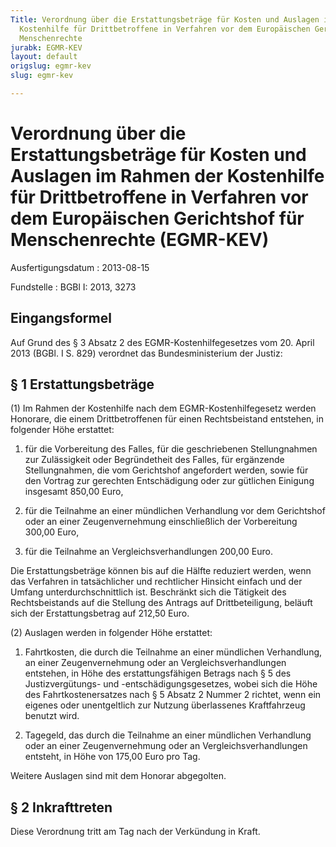 ```yaml
---
Title: Verordnung über die Erstattungsbeträge für Kosten und Auslagen im Rahmen der
  Kostenhilfe für Drittbetroffene in Verfahren vor dem Europäischen Gerichtshof für
  Menschenrechte
jurabk: EGMR-KEV
layout: default
origslug: egmr-kev
slug: egmr-kev

---
```


# Verordnung über die Erstattungsbeträge für Kosten und Auslagen im Rahmen der Kostenhilfe für Drittbetroffene in Verfahren vor dem Europäischen Gerichtshof für Menschenrechte (EGMR-KEV)

Ausfertigungsdatum
:   2013-08-15

Fundstelle
:   BGBl I: 2013, 3273


## Eingangsformel

Auf Grund des § 3 Absatz 2 des EGMR-Kostenhilfegesetzes vom 20. April 2013 (BGBl. I S. 829) verordnet das Bundesministerium der Justiz:


## § 1 Erstattungsbeträge

(1) Im Rahmen der Kostenhilfe nach dem EGMR-Kostenhilfegesetz werden Honorare, die einem Drittbetroffenen für einen Rechtsbeistand entstehen, in folgender Höhe erstattet:

1.  für die Vorbereitung des Falles, für die geschriebenen Stellungnahmen zur Zulässigkeit oder Begründetheit des Falles, für ergänzende Stellungnahmen, die vom Gerichtshof angefordert werden, sowie für den Vortrag zur gerechten Entschädigung oder zur gütlichen Einigung insgesamt 850,00 Euro,


2.  für die Teilnahme an einer mündlichen Verhandlung vor dem Gerichtshof oder an einer Zeugenvernehmung einschließlich der Vorbereitung 300,00 Euro,


3.  für die Teilnahme an Vergleichsverhandlungen 200,00 Euro.



Die Erstattungsbeträge können bis auf die Hälfte reduziert werden, wenn das Verfahren in tatsächlicher und rechtlicher Hinsicht einfach und der Umfang unterdurchschnittlich ist. Beschränkt sich die Tätigkeit des Rechtsbeistands auf die Stellung des Antrags auf Drittbeteiligung, beläuft sich der Erstattungsbetrag auf 212,50 Euro.

(2) Auslagen werden in folgender Höhe erstattet:

1.  Fahrtkosten, die durch die Teilnahme an einer mündlichen Verhandlung, an einer Zeugenvernehmung oder an Vergleichsverhandlungen entstehen, in Höhe des erstattungsfähigen Betrags nach § 5 des Justizvergütungs- und -entschädigungsgesetzes, wobei sich die Höhe des Fahrtkostenersatzes nach § 5 Absatz 2 Nummer 2 richtet, wenn ein eigenes oder unentgeltlich zur Nutzung überlassenes Kraftfahrzeug benutzt wird.


2.  Tagegeld, das durch die Teilnahme an einer mündlichen Verhandlung oder an einer Zeugenvernehmung oder an Vergleichsverhandlungen entsteht, in Höhe von 175,00 Euro pro Tag.



Weitere Auslagen sind mit dem Honorar abgegolten.


## § 2 Inkrafttreten

Diese Verordnung tritt am Tag nach der Verkündung in Kraft.

